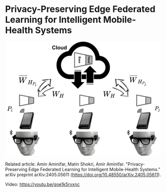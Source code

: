 # Privacy-Preserving Edge Federated Learning for Intelligent Mobile-Health Systems

<div align="center">
  <img src="./img/main.png" alt="Fed-eGlass" width="500">
</div>


Related article: Amin Aminifar, Matin Shokri, Amir Aminifar. "Privacy-Preserving Edge Federated Learning for Intelligent Mobile-Health Systems." arXiv preprint arXiv:2405.05611 (https://doi.org/10.48550/arXiv.2405.05611).

Video: https://youtu.be/goe1k5rvxnc
